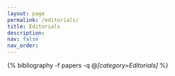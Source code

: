 ```yaml
---
layout: page
permalink: /editorials/
title: Editorials
description:
nav: false
nav_order:
---
```

<!-- _pages/publications.md -->
<div class="publications">

{% bibliography -f papers -q @*[category=Editorials]* %}

</div>
